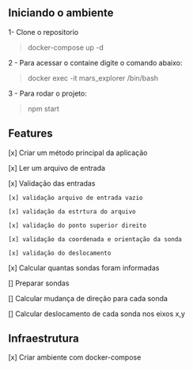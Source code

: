 ## Iniciando o ambiente
1- Clone o repositorio
> docker-compose up -d

2 -  Para acessar o containe digite o comando abaixo:
> docker exec -it mars_explorer /bin/bash

3 - Para rodar o projeto:
> npm start

## Features
[x] Criar um método principal da aplicação

[x] Ler um arquivo de entrada

[x] Validação das entradas

    [x] validação arquivo de entrada vazio

    [x] validação da estrtura do arquivo

    [x] validação do ponto superior direito

    [x] validação da coordenada e orientação da sonda

    [x] validação do deslocamento

[x] Calcular quantas sondas foram informadas

[] Preparar sondas

[] Calcular mudança de direção para cada sonda

[] Calcular deslocamento de cada sonda nos eixos x,y

## Infraestrutura

[x] Criar ambiente com docker-compose